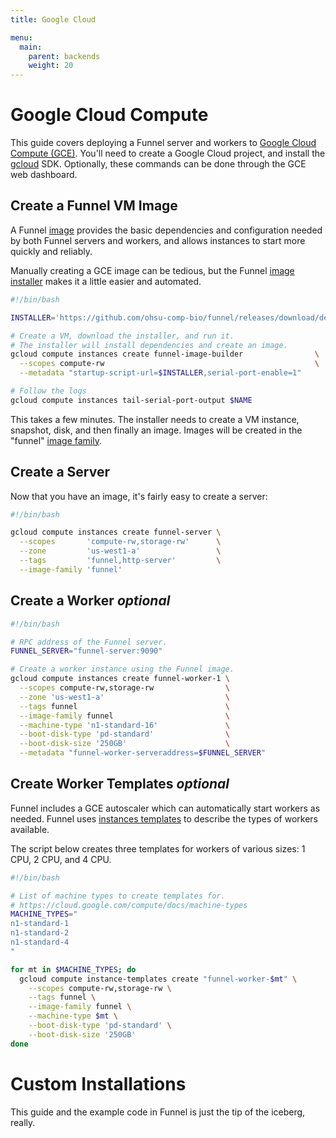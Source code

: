 ```yaml
---
title: Google Cloud

menu:
  main:
    parent: backends
    weight: 20
---
```


# Google Cloud Compute

This guide covers deploying a Funnel server and workers to [Google Cloud Compute (GCE)][1].
You'll need to create a Google Cloud project, and install the [gcloud][2] SDK.
Optionally, these commands can be done through the GCE web dashboard.


## Create a Funnel VM Image

A Funnel [image][3] provides the basic dependencies and configuration
needed by both Funnel servers and workers, and allows instances to start
more quickly and reliably.

Manually creating a GCE image can be tedious, but the Funnel [image installer][4]
makes it a little easier and automated.

```bash
#!/bin/bash

INSTALLER='https://github.com/ohsu-comp-bio/funnel/releases/download/dev/bundle.run'

# Create a VM, download the installer, and run it.
# The installer will install dependencies and create an image.
gcloud compute instances create funnel-image-builder                \
  --scopes compute-rw                                               \
  --metadata "startup-script-url=$INSTALLER,serial-port-enable=1"

# Follow the logs
gcloud compute instances tail-serial-port-output $NAME
```

This takes a few minutes. The installer needs to create a VM instance,
snapshot, disk, and then finally an image. Images will be created in the
"funnel" [image family][imgfam].


## Create a Server

Now that you have an image, it's fairly easy to create a server:

```bash
#!/bin/bash

gcloud compute instances create funnel-server \
  --scopes       'compute-rw,storage-rw'      \
  --zone         'us-west1-a'                 \
  --tags         'funnel,http-server'         \
  --image-family 'funnel'
```


<h2>Create a Worker <i class="optional">optional</i></h2>

```bash
#!/bin/bash

# RPC address of the Funnel server.
FUNNEL_SERVER="funnel-server:9090"

# Create a worker instance using the Funnel image.
gcloud compute instances create funnel-worker-1 \
  --scopes compute-rw,storage-rw                \
  --zone 'us-west1-a'                           \
  --tags funnel                                 \
  --image-family funnel                         \
  --machine-type 'n1-standard-16'               \
  --boot-disk-type 'pd-standard'                \
  --boot-disk-size '250GB'                      \
  --metadata "funnel-worker-serveraddress=$FUNNEL_SERVER"
```


<h2>Create Worker Templates <i class="optional">optional</i></h2>

Funnel includes a GCE autoscaler which can automatically start workers as needed.
Funnel uses [instances templates][8] to describe the types of workers available.

The script below creates three templates for workers of various sizes:
1 CPU, 2 CPU, and 4 CPU.

```bash
#!/bin/bash

# List of machine types to create templates for.
# https://cloud.google.com/compute/docs/machine-types
MACHINE_TYPES="
n1-standard-1
n1-standard-2
n1-standard-4
"

for mt in $MACHINE_TYPES; do
  gcloud compute instance-templates create "funnel-worker-$mt" \
    --scopes compute-rw,storage-rw \
    --tags funnel \
    --image-family funnel \
    --machine-type $mt \
    --boot-disk-type 'pd-standard' \
    --boot-disk-size '250GB'
done
```


# Custom Installations

This guide and the example code in Funnel is just the tip of the iceberg, really.


[1]: https://cloud.google.com/compute/
[2]: https://cloud.google.com/sdk/gcloud/
[3]: https://cloud.google.com/compute/docs/images
[4]: https://github.com/ohsu-comp-bio/funnel/tree/master/deployments/gce/bundle
[8]: https://cloud.google.com/compute/docs/instance-templates
[imgfam]: https://cloud.google.com/compute/docs/images#image_families
